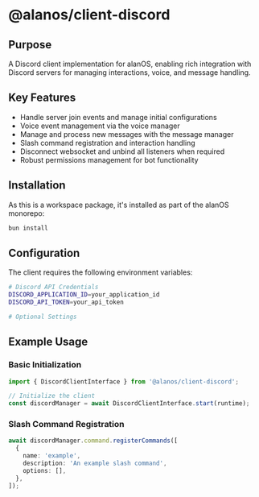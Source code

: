 # @alanos/client-discord

## Purpose

A Discord client implementation for alanOS, enabling rich integration with Discord servers for managing interactions, voice, and message handling.

## Key Features

- Handle server join events and manage initial configurations
- Voice event management via the voice manager
- Manage and process new messages with the message manager
- Slash command registration and interaction handling
- Disconnect websocket and unbind all listeners when required
- Robust permissions management for bot functionality

## Installation

As this is a workspace package, it's installed as part of the alanOS monorepo:

```bash
bun install
```

## Configuration

The client requires the following environment variables:

```bash
# Discord API Credentials
DISCORD_APPLICATION_ID=your_application_id
DISCORD_API_TOKEN=your_api_token

# Optional Settings
```

## Example Usage

### Basic Initialization

```typescript
import { DiscordClientInterface } from '@alanos/client-discord';

// Initialize the client
const discordManager = await DiscordClientInterface.start(runtime);
```

### Slash Command Registration

```typescript
await discordManager.command.registerCommands([
  {
    name: 'example',
    description: 'An example slash command',
    options: [],
  },
]);
```
